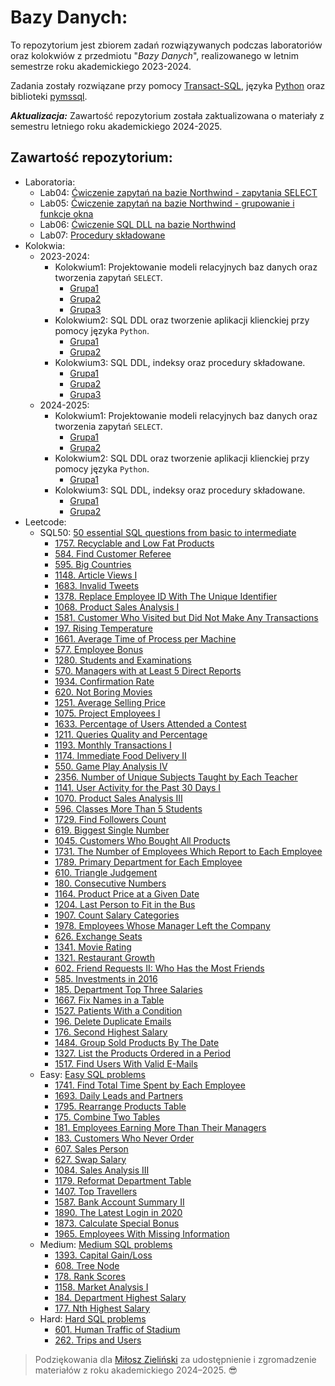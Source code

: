 # Bazy Danych:

To repozytorium jest zbiorem zadań rozwiązywanych podczas laboratoriów oraz kolokwiów z przedmiotu "_Bazy Danych_", realizowanego w letnim semestrze roku akademickiego 2023-2024.

Zadania zostały rozwiązane przy pomocy [Transact-SQL](https://pl.wikipedia.org/wiki/Transact-SQL), języka [Python](https://www.python.org/) oraz biblioteki [pymssql](https://www.pymssql.org/).

**_Aktualizacja:_** Zawartość repozytorium została zaktualizowana o materiały z semestru letniego roku akademickiego 2024-2025.

## Zawartość repozytorium:

- Laboratoria:
  - Lab04: [Ćwiczenie zapytań na bazie Northwind - zapytania SELECT](https://github.com/adamgracikowski/Databases/tree/main/Laboratoria/Lab04)
  - Lab05: [Ćwiczenie zapytań na bazie Northwind - grupowanie i funkcje okna](https://github.com/adamgracikowski/Databases/tree/main/Laboratoria/Lab05)
  - Lab06: [Ćwiczenie SQL DLL na bazie Northwind](https://github.com/adamgracikowski/Databases/tree/main/Laboratoria/Lab06)
  - Lab07: [Procedury składowane](https://github.com/adamgracikowski/Databases/tree/main/Laboratoria/Lab07)
- Kolokwia:
  - 2023-2024:
    - Kolokwium1: Projektowanie modeli relacyjnych baz danych oraz tworzenia zapytań `SELECT`.
      - [Grupa1](https://github.com/adamgracikowski/Databases/tree/main/Kolokwia/2023-2024/Kolokwium1/Grupa1)
      - [Grupa2](https://github.com/adamgracikowski/Databases/tree/main/Kolokwia/2023-2024/Kolokwium1/Grupa2)
      - [Grupa3](https://github.com/adamgracikowski/Databases/tree/main/Kolokwia/2023-2024/Kolokwium1/Grupa3)
    - Kolokwium2: SQL DDL oraz tworzenie aplikacji klienckiej przy pomocy języka `Python`.
      - [Grupa1](https://github.com/adamgracikowski/Databases/tree/main/Kolokwia/2023-2024/Kolokwium2/Grupa1)
      - [Grupa2](https://github.com/adamgracikowski/Databases/tree/main/Kolokwia/2023-2024/Kolokwium2/Grupa2)
    - Kolokwium3: SQL DDL, indeksy oraz procedury składowane.
      - [Grupa1](https://github.com/adamgracikowski/Databases/tree/main/Kolokwia/2023-2024/Kolokwium3/Grupa1)
      - [Grupa2](https://github.com/adamgracikowski/Databases/tree/main/Kolokwia/2023-2024/Kolokwium3/Grupa2)
      - [Grupa3](https://github.com/adamgracikowski/Databases/tree/main/Kolokwia/2023-2024/Kolokwium3/Grupa3)
  - 2024-2025:
    - Kolokwium1: Projektowanie modeli relacyjnych baz danych oraz tworzenia zapytań `SELECT`.
      - [Grupa1](https://github.com/adamgracikowski/Databases/tree/main/Kolokwia/2024-2025/Kolokwium1/Grupa1)
      - [Grupa2](https://github.com/adamgracikowski/Databases/tree/main/Kolokwia/2024-2025/Kolokwium1/Grupa2)
    - Kolokwium2: SQL DDL oraz tworzenie aplikacji klienckiej przy pomocy języka `Python`.
      - [Grupa1](https://github.com/adamgracikowski/Databases/tree/main/Kolokwia/2024-2025/Kolokwium2/Grupa1)
    - Kolokwium3: SQL DDL, indeksy oraz procedury składowane.
      - [Grupa1](https://github.com/adamgracikowski/Databases/tree/main/Kolokwia/2024-2025/Kolokwium3/Grupa1)
      - [Grupa2](https://github.com/adamgracikowski/Databases/tree/main/Kolokwia/2024-2025/Kolokwium3/Grupa2)
- Leetcode:
  - SQL50: [50 essential SQL questions from basic to intermediate](https://github.com/adamgracikowski/Databases/tree/main/Leetcode/SQL50)
    - [1757. Recyclable and Low Fat Products](https://leetcode.com/problems/recyclable-and-low-fat-products)
    - [584. Find Customer Referee](https://leetcode.com/problems/find-customer-referee)
    - [595. Big Countries](https://leetcode.com/problems/big-countries)
    - [1148. Article Views I](https://leetcode.com/problems/article-views-i)
    - [1683. Invalid Tweets](https://leetcode.com/problems/invalid-tweets)
    - [1378. Replace Employee ID With The Unique Identifier](https://leetcode.com/problems/replace-employee-id-with-the-unique-identifier)
    - [1068. Product Sales Analysis I](https://leetcode.com/problems/product-sales-analysis-i)
    - [1581. Customer Who Visited but Did Not Make Any Transactions](https://leetcode.com/problems/customer-who-visited-but-did-not-make-any-transactions)
    - [197. Rising Temperature](https://leetcode.com/problems/rising-temperature)
    - [1661. Average Time of Process per Machine](https://leetcode.com/problems/average-time-of-process-per-machine)
    - [577. Employee Bonus](https://leetcode.com/problems/employee-bonus)
    - [1280. Students and Examinations](https://leetcode.com/problems/students-and-examinations)
    - [570. Managers with at Least 5 Direct Reports](https://leetcode.com/problems/managers-with-at-least-5-direct-reports)
    - [1934. Confirmation Rate](https://leetcode.com/problems/confirmation-rate)
    - [620. Not Boring Movies](https://leetcode.com/problems/not-boring-movies)
    - [1251. Average Selling Price](https://leetcode.com/problems/average-selling-price)
    - [1075. Project Employees I](https://leetcode.com/problems/project-employees-i)
    - [1633. Percentage of Users Attended a Contest](https://leetcode.com/problems/percentage-of-users-attended-a-contest)
    - [1211. Queries Quality and Percentage](https://leetcode.com/problems/queries-quality-and-percentage)
    - [1193. Monthly Transactions I](https://leetcode.com/problems/monthly-transactions-i)
    - [1174. Immediate Food Delivery II](https://leetcode.com/problems/immediate-food-delivery-ii)
    - [550. Game Play Analysis IV](https://leetcode.com/problems/game-play-analysis-iv)
    - [2356. Number of Unique Subjects Taught by Each Teacher](https://leetcode.com/problems/number-of-unique-subjects-taught-by-each-teacher)
    - [1141. User Activity for the Past 30 Days I](https://leetcode.com/problems/user-activity-for-the-past-30-days-i)
    - [1070. Product Sales Analysis III](https://leetcode.com/problems/product-sales-analysis-iii)
    - [596. Classes More Than 5 Students](https://leetcode.com/problems/classes-more-than-5-students)
    - [1729. Find Followers Count](https://leetcode.com/problems/find-followers-count)
    - [619. Biggest Single Number](https://leetcode.com/problems/biggest-single-number)
    - [1045. Customers Who Bought All Products](https://leetcode.com/problems/customers-who-bought-all-products)
    - [1731. The Number of Employees Which Report to Each Employee](https://leetcode.com/problems/the-number-of-employees-which-report-to-each-employee)
    - [1789. Primary Department for Each Employee](https://leetcode.com/problems/primary-department-for-each-employee)
    - [610. Triangle Judgement](https://leetcode.com/problems/triangle-judgement)
    - [180. Consecutive Numbers](https://leetcode.com/problems/consecutive-numbers)
    - [1164. Product Price at a Given Date](https://leetcode.com/problems/product-price-at-a-given-date)
    - [1204. Last Person to Fit in the Bus](https://leetcode.com/problems/last-person-to-fit-in-the-bus)
    - [1907. Count Salary Categories](https://leetcode.com/problems/count-salary-categories)
    - [1978. Employees Whose Manager Left the Company](https://leetcode.com/problems/employees-whose-manager-left-the-company)
    - [626. Exchange Seats](https://leetcode.com/problems/exchange-seats)
    - [1341. Movie Rating](https://leetcode.com/problems/movie-rating)
    - [1321. Restaurant Growth](https://leetcode.com/problems/restaurant-growth)
    - [602. Friend Requests II: Who Has the Most Friends](https://leetcode.com/problems/friend-requests-ii-who-has-the-most-friends)
    - [585. Investments in 2016](https://leetcode.com/problems/investments-in-2016)
    - [185. Department Top Three Salaries](https://leetcode.com/problems/department-top-three-salaries)
    - [1667. Fix Names in a Table](https://leetcode.com/problems/fix-names-in-a-table)
    - [1527. Patients With a Condition](https://leetcode.com/problems/patients-with-a-condition)
    - [196. Delete Duplicate Emails](https://leetcode.com/problems/delete-duplicate-emails)
    - [176. Second Highest Salary](https://leetcode.com/problems/second-highest-salary)
    - [1484. Group Sold Products By The Date](https://leetcode.com/problems/group-sold-products-by-the-date)
    - [1327. List the Products Ordered in a Period](https://leetcode.com/problems/list-the-products-ordered-in-a-period)
    - [1517. Find Users With Valid E-Mails](https://leetcode.com/problems/find-users-with-valid-e-mails)
  - Easy: [Easy SQL problems](https://github.com/adamgracikowski/Databases/tree/main/Leetcode/Easy)
    - [1741. Find Total Time Spent by Each Employee](https://leetcode.com/problems/find-total-time-spent-by-each-employee)
    - [1693. Daily Leads and Partners](https://leetcode.com/problems/daily-leads-and-partners)
    - [1795. Rearrange Products Table](https://leetcode.com/problems/rearrange-products-table)
    - [175. Combine Two Tables](https://leetcode.com/problems/combine-two-tables)
    - [181. Employees Earning More Than Their Managers](https://leetcode.com/problems/employees-earning-more-than-their-managers)
    - [183. Customers Who Never Order](https://leetcode.com/problems/customers-who-never-order)
    - [607. Sales Person](https://leetcode.com/problems/sales-person)
    - [627. Swap Salary](https://leetcode.com/problems/swap-salary)
    - [1084. Sales Analysis III](https://leetcode.com/problems/sales-analysis-iii)
    - [1179. Reformat Department Table](https://leetcode.com/problems/reformat-department-table)
    - [1407. Top Travellers](https://leetcode.com/problems/top-travellers)
    - [1587. Bank Account Summary II](https://leetcode.com/problems/bank-account-summary-ii)
    - [1890. The Latest Login in 2020](https://leetcode.com/problems/the-latest-login-in-2020)
    - [1873. Calculate Special Bonus](https://leetcode.com/problems/calculate-special-bonus)
    - [1965. Employees With Missing Information](https://leetcode.com/problems/employees-with-missing-information)
  - Medium: [Medium SQL problems](https://github.com/adamgracikowski/Databases/tree/main/Leetcode/Medium)
    - [1393. Capital Gain/Loss](https://leetcode.com/problems/capital-gainloss)
    - [608. Tree Node](https://leetcode.com/problems/tree-node)
    - [178. Rank Scores](https://leetcode.com/problems/rank-scores)
    - [1158. Market Analysis I](https://leetcode.com/problems/market-analysis-i)
    - [184. Department Highest Salary](https://leetcode.com/problems/department-highest-salary)
    - [177. Nth Highest Salary](https://leetcode.com/problems/nth-highest-salary)
  - Hard: [Hard SQL problems](https://github.com/adamgracikowski/Databases/tree/main/Leetcode/Hard)
    - [601. Human Traffic of Stadium](https://leetcode.com/problems/human-traffic-of-stadium)
    - [262. Trips and Users](https://leetcode.com/problems/trips-and-users)

> Podziękowania dla [Miłosz Zieliński](https://github.com/zielinskim04) za udostępnienie i zgromadzenie materiałów z roku akademickiego 2024–2025. 😎

